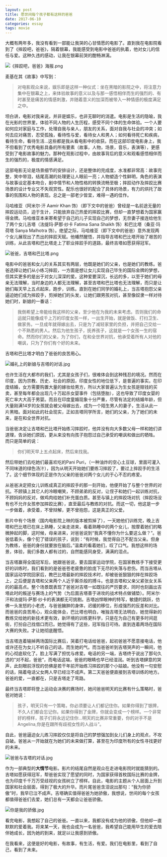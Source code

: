 ```yaml
---
layout: post
title: 愿世间每个孩子都有这样的爸爸
date: 2017-06-10
categories: essay
tags: movie
---
```



大概有两年多，我没有看到一部能让我哭的心甘情愿的电影了。直到我在电影院看到了《摔跤吧，爸爸》，隔着银幕，我能感受到电影中爸爸的执着，他对女儿的信任与爱。这种久违的感动，让我在银幕前哭的酣畅淋漓。


![《摔跤吧，爸爸》海报.png](http://upload-images.jianshu.io/upload_images/3428248-13391a9663eb47e2.png?imageMogr2/auto-orient/strip%7CimageView2/2/w/1240)


麦基在其《故事》中写到：
> 对电影观众来说，娱乐即是这样一种仪式：坐在黑暗的影院之中，将注意力集中在银幕之上，来体验故事的意义以及与那一感悟相伴而生的强烈的、有时甚至是痛苦的情感刺激，并随着意义的加深而被带入一种情感的极度满足之中。

坦白讲，电影对我来说，并非是娱乐，也非无聊时的消遣。电影是生活的隐喻，我在光影的世界里，体验不同人物的人生历程，感受不同个体的生命体验。一个人要如何应对家庭与工作，处理自我与亲人，朋友的关系，面对自我与社会的冲突；如何去应对痛苦，忍受孤独，看待性与爱，看待女人和男人；如何看待死亡和疾病，看待生命，看待生活…这些都是我从看电影中的收获。而在这部印度电影身上，我不但看到了优秀电影具备的所有要素（故事，人物，场景，音乐，表演等），更感受到了电影故事的魅力。那种在观影过程中，由故事背后的意义和观看感悟相伴而生的强烈的，极度的情感满足。


这部电影无论是场景细节的安排设计，还是整体的完成度，水准都非常高：故事完整，笑中带泪，结尾高潮的处理更让人眼前一亮；人物塑造个性鲜明，角色的表演与故事设定基本吻合，剧中情节和人物性格的转换流畅至极；摔跤动作及摔跤比赛场景的设计专业又不失观赏性。配乐也很好的配合了具体的场景，有力的烘托了故事的氛围和人物的表现。总之是一部老少皆宜，难得一遇的佳作。


马哈维亚（阿米尔·汗 Aamir Khan 饰）（即下文中的爸爸）曾经是一名前途无量的摔跤运动员，迫于生计，只能放弃自己热爱的摔跤比赛，但却一直梦想着为国家赢得金牌。马哈维亚本来寄希望于自己的儿子实现自己的梦想，无奈妻子接连给他生了两个女儿吉塔（法缇玛·萨那·纱卡 Fatima Sana Shaikh 饰）和巴比塔（桑亚·玛荷塔 Sanya Malhotra 饰）。绝望之际，马哈维亚（即下文中的爸爸）意外发现两个女儿展现出了杰出的摔跤天赋。他幡然醒悟，并指导吉塔和巴比塔开始了艰苦的训练，从此吉塔和巴比塔走上了职业摔跤手的道路，最终吉塔如愿获得冠军。

![爸爸，吉塔和巴比塔.png](http://upload-images.jianshu.io/upload_images/3428248-fd801fc4f2b147ad.png?imageMogr2/auto-orient/strip%7CimageView2/2/w/1240)

电影中的爸爸和女儿的关系其实有两层，他既是她们的父亲，也是她们的教练。爸爸选择让她们从小练习摔跤，一方面是想让女儿实现自己毕生的国际金牌的梦想，但其实更多的是出于对女儿深深的爱。这种爱要深沉，长远的多，以至于她们的母亲无法理解，当时身边的人都无法理解，甚至吉塔和巴比塔也无法理解，而只是让她们每天早上五点起床，跑步，训练。直到在她们同学的婚礼上，当吉塔抱怨父亲逼迫她们成为摔跤手，剪掉她们的头发，让她们跟男孩对抗，甚至像奴隶一样对待她们时，新娘的一番话：
> 我倒希望上帝能给我这样的父亲，至少他在为我的未来考虑。否则我们的命运就只能像成千上万的印度女孩一样，一出生开始，就是做饭、打扫卫生、做家务。一旦成年就得嫁出去，只是为了减轻家里的负担，并把自己交给一个不熟悉的男人。然后为他生孩子，抚养孩子，这就是一个女孩一生的宿命。然而你们的父亲，为了你们，在和全世界对抗，他承受着所有人对他的嘲讽，只为了你们有个好的未来。

吉塔和巴比塔才明白了爸爸的良苦用心。

![婚礼上的新娘与吉塔的对话.jpg](http://upload-images.jianshu.io/upload_images/3428248-de587d6de2854394.jpg?imageMogr2/auto-orient/strip%7CimageView2/2/w/1240)

也许生活在大都市的我们，尤其是女孩子们，很难体会到这种残忍的境况。然而在印度，因为宗教、历史、社会的原因，印度女性的地位低下，是普遍的事实。在印度结婚，女方需要购置大量的嫁妆给男方，所以大家普遍认为生女孩是赔钱的买卖，甚至每年都会出现几十万起杀女婴事件（包括堕胎），这也导致了印度女婴的死亡率大大高于男婴。而且在印度童婚现象十分严重，尽管有法定的结婚年龄，但大量刚满14岁的女孩就会被父母嫁出去，成为一个陌生男人的妻子，生活从此一片黑暗。面对如此的社会现实，正如吉塔同学所言，她们的父亲，为了她们的未来，是在和全世界对抗。

当爸爸决定让吉塔和巴比塔开始练习摔跤时，他并没有向大多数父母一样和她们讲道理，告诉她们原因，更从来没有向孩子抱怨过自己承受的嘲讽和做出的牺牲。
而只是简单的说：
> 你们明天早上五点起床，然后来找我。

然后带她们去吃她们最喜欢吃的Pani Puri，（一种油炸的空心土豆球，里面可灌入不同味道的绿色汤汁），因为从明天开始她们要练习摔跤了，要过上摔跤手的生活了。这个细节体现的正是作为父亲的爸爸对两个女儿的于心不忍的疼爱。

从爸爸决定把女儿训练成真正的摔跤手的那一刻开始，他便开始了与整个世界的对抗。不顾镇上其它人的冷眼嘲笑，不顾弟弟的反对，让侄子和她们一起训练对抗，不顾妈妈的反对，做鸡肉给她们补充蛋白质。甚至与镇上的摔跤场对抗（摔跤场没有也不允许女孩参加摔跤比赛），直至最后与教练的对抗。而这一切，他这是一步一步做着，承受着，不曾辩解，更不曾抱怨，这是真正的父爱。

影片中有个场景（国内电影院上映的版本被剪掉了），一天她他们训练完，晚上吉塔和巴比塔已在床上熟睡，父亲走进来，看着熟睡中的两个女儿，按摩着她们的略微肿起的脚，这时候，母亲进来，对爸爸说到“我真不懂你为什么要这么做？”。爸爸低着头，像个犯了错误的孩子，说到：“有时候，我觉得自己不配当父亲。但身为教练，爸爸的身份就要放在脑后。”温柔的看着她们，叹了口气。我想这样的场景，体验，我们多数人都有过的，自然能感同身受，满满的泪点。

当吉塔赢得全国冠军后，她跟爸爸说，要去国家运动学院，在国家教练手下接受更好的训练时，我们看到的是爸爸苍老疲惫的脸庞下无尽的失落与悲伤。而当吉塔从国家运动学院回家后，教巴比塔最新的摔跤技术时，却被爸爸狠狠的摔在摔跤场上，之后便是吉塔和父亲两个人近乎厮杀般的搏斗。也是吉塔和父亲父紧张女关系的的最高点。整个场景既表现了爸爸对吉塔一如既往的严厉要求，同时也刻画出吉塔此时的叛逆与赛场上的气势（为后面吉塔善于进攻的战术特点做铺垫）。阿米尔·汗和法缇玛·萨那·纱卡的表演都无可挑剔。吉塔凶悍眼神的特写，敏捷的跳跃，仿佛一头发怒的小老虎，与爸爸臃肿的身体，迟缓的移位，形成强烈的反差和对比。而爸爸的良苦用心，观众能体会，巴比塔也明白，唯独吉塔无法明白，她觉得新的教练交给她的新技术更有效，新环境的训练更科学，只是在为自己有更多时间逛街，打扮自己找借口而已。她觉得有了这些，冠军指日可待。直到连着两场在国际大赛的失败。才让她彻底醒悟。

当吉塔连着输掉两场国际比赛后，哭着打电话给爸爸，起初爸爸不愿意接电话，他或许还在为女儿不听自己的话，而生她的气。而当爸爸听到吉塔哭声的一瞬间，他的心彻底软化了。脸上写满了担忧与疼爱。电话的另一端，吉塔终于说出了那句久违的“对不起，爸爸”，而电话这端，爸爸的眼睛也早已经湿润。听到吉塔肆意的哭声，此刻眼前浮现的仿佛是若干年前开始练习摔跤的那个小姑娘。他没有一句安慰的话，隔着电话父女两人早已经泣不成声。第二天爸爸便直接到吉塔训练的地方。爸爸的爱，一直都在，只是吉塔走了弯路。

最终当吉塔即将登上运动会决赛的赛场时，她问爸爸明天的比赛有什么策略时，爸爸对她说：
> 孩子，明天只有一个策略，你必须要让人们都记住你。如果你得到了银牌，不久人们都会忘记你。如果你得到了金牌，你就会变成一个榜样。一个非常好的榜样，孩子们将永远记住你…明天的比赛非常重要，你的对手不是Angelina,你是在跟所有歧视女性的人战斗”。

自此，爸爸逼迫女儿练习摔跤仅仅是将自己的梦想强加到女儿们身上的观点，不攻自破。爸爸从一开始就在为她们的未来做打算，甚至在为印度所有的女性寻找更好的未来。
 
![爸爸与吉塔的对话.jpg](http://upload-images.jianshu.io/upload_images/3428248-a2995efd4340f0a8.jpg?imageMogr2/auto-orient/strip%7CimageView2/2/w/1240)

作为一部典型的**大情节**电影。影片的结尾自然是观众在走进电影院时就能猜到的。吉塔如愿获得冠军，帮爸爸实现了愿望的同时，为国家获得首枚国际比赛的金牌，也为印度千千万万受歧视的女孩树立了榜样。自此，电影的主题从个人层面上升到国家和社会层面，得到了极大的升华。而片尾爸爸含泪说出那句：“我为你骄傲”时，我早已泣不成声。吉塔确实值得爸爸为她骄傲，我想说，世间的每个女孩都值得爸爸们去爱，她们总有一天都会让爸爸骄傲。

![你是我的骄傲.jpg](http://upload-images.jianshu.io/upload_images/3428248-20256b226cf9652b.jpg?imageMogr2/auto-orient/strip%7CimageView2/2/w/1240)


看完电影，我想起了自己的爸爸。一直以来，我都没有成为他的骄傲，但他却一直默默的爱着我。将来某一天，我也会成为一名爸爸，我希望自己能用毕生的爱去陪伴她成长，因为她的到来，就足以让我感到骄傲。

在我看来，这便是好的电影，有故事，有生活，有爱。我们在电影里，看到了自己，看到了未来。